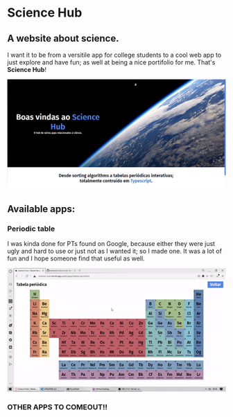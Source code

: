 # Science Hub
## A website about science.

I want it to be from a versitile app for college students to a cool web app to just explore and have fun; as well at being a nice portifolio for me. That's **Science Hub**!

![science hub page landing](assets\science-hub-page-landing.png)

## Available apps:

### Periodic table
I was kinda done for PTs found on Google, because either they were just ugly and hard to use or just not as I wanted it; so I made one. It was a lot of fun and I hope someone find that useful as well.
    
![](assets/periodic-table.gif)

### OTHER APPS TO COMEOUT!!